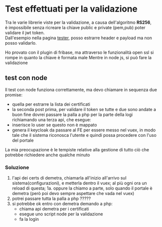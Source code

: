# Test effettuati per la validazione

Tra le varie librerie viste per la validazione, a causa dell'algoritmo <strong>RS256</strong>, <br />
è impossibile senza ricreare la chiave public e private (pem,pub) poter validare il jwt token. <br />
Dall'esempio nella pagina <a href="C:\web\Progetti\BluArancio\jwt-validate\src\tester.php">tester</a>, posso estrarre header e payload ma non posso validarlo.

Ho provato con il plugin di fribase, ma attraverso le funzionalità open ssl si rompe in quanto la chiave è formata male
Mentre in node js, si può fare la validazione

## test con node

Il test con node funziona correttamente, ma devo chiamare in sequenza due promise:
- quella per estrarre la lista dei certificati
- la seconda post prima, per validare il token
se tutte e due sono andate a buon fine dovrei passare la palla a php per la parte della logi richiamando una terza api, 
che esegue:
- inserisce lo user se questo non è mappato
- genera il keycloak da passare al FE per essere messo nel vuex, in modo tale che il sistema riconosca l'utente e quindi possa procedere con l'uso del portale

La mia preocupazione è le tempiste relative alla gestione di tutto ciò che potrebbe richiedere anche qualche minuto

### Soluzione

1. l'api dei certs di demetra, chiamarla all'inizio all'arrivo sul sistema(configurazioni), e metterla dentro il vuex; al più ogni ora un reload di questa;
1a. oppure la chiamo a parte, solo quando il portale è demetra (però poi devo sempre aspettare che vada nel vuex)
2. potrei passare tutta la palla a php ?????
3. si potrebbe ok entro con demetra demando a php:
   - chiama api demetra per i certificati
   - esegue uno script node per la validazione
   - fa la login